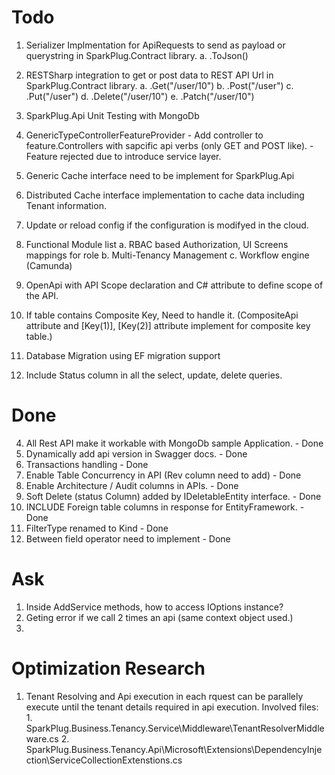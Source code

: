 # Todo

1. Serializer Implmentation for ApiRequests to send as payload or querystring in SparkPlug.Contract library. 
    a. .ToJson()

2. RESTSharp integration to get or post data to REST API Url in SparkPlug.Contract library. 
    a. .Get("/user/10")
    b. .Post("/user")
    c. .Put("/user")
    d. .Delete("/user/10")
    e. .Patch("/user/10")

3. SparkPlug.Api Unit Testing with MongoDb
5. GenericTypeControllerFeatureProvider - Add controller to feature.Controllers with sapcific api verbs (only GET and POST like). - Feature rejected due to introduce service layer.
8. Generic Cache interface need to be implement for SparkPlug.Api
9. Distributed Cache interface implementation to cache data including Tenant information.
10. Update or reload config if the configuration is modifyed in the cloud.
11. Functional Module list
    a. RBAC based Authorization, UI Screens mappings for role
    b. Multi-Tenancy Management
    c. Workflow engine (Camunda)
12. OpenApi with API Scope declaration and C# attribute to define scope of the API.
13. If table contains Composite Key, Need to handle it. (CompositeApi attribute and [Key(1)], [Key(2)] attribute implement for composite key table.)
17. Database Migration using EF migration support
19. Include Status column in all the select, update, delete queries. 
 

# Done

4. All Rest API make it workable with MongoDb sample Application. - Done
6. Dynamically add api version in Swagger docs. - Done
7. Transactions handling - Done
14. Enable Table Concurrency in API (Rev column need to add) - Done
15. Enable Architecture / Audit columns in APIs.  - Done
16. Soft Delete (status Column) added by IDeletableEntity interface. - Done
18. INCLUDE Foreign table columns in response for EntityFramework. - Done
20. FilterType renamed to Kind  - Done
21. Between field operator need to implement - Done

# Ask 

1. Inside AddService methods, how to access IOptions<SqlDbOptions> instance?
2. Geting error if we call 2 times an api (same context object used.)
3. 


# Optimization Research
1. Tenant Resolving and Api execution in each rquest can be parallely execute until the tenant details required in api execution.
    Involved files:
        1. SparkPlug.Business.Tenancy.Service\Middleware\TenantResolverMiddleware.cs
        2. SparkPlug.Business.Tenancy.Api\Microsoft\Extensions\DependencyInjection\ServiceCollectionExtenstions.cs